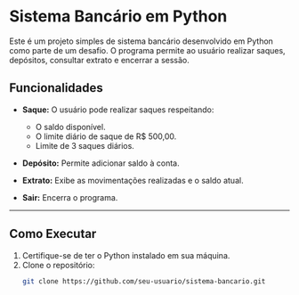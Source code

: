 # Sistema Bancário em Python

Este é um projeto simples de sistema bancário desenvolvido em Python como parte de um desafio. O programa permite ao usuário realizar saques, depósitos, consultar extrato e encerrar a sessão.

## **Funcionalidades**

- **Saque:** O usuário pode realizar saques respeitando:
  - O saldo disponível.
  - O limite diário de saque de R$ 500,00.
  - Limite de 3 saques diários.

- **Depósito:** Permite adicionar saldo à conta.

- **Extrato:** Exibe as movimentações realizadas e o saldo atual.

- **Sair:** Encerra o programa.

---

## **Como Executar**

1. Certifique-se de ter o Python instalado em sua máquina.
2. Clone o repositório:
   ```bash
   git clone https://github.com/seu-usuario/sistema-bancario.git
